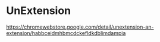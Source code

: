 # UnExtension

https://chromewebstore.google.com/detail/unextension-an-extension/habbceidmhbmcdckefldkdblimdampia
